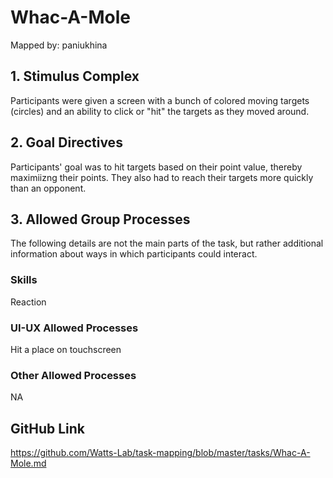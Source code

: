 # Whac-A-Mole

Mapped by: paniukhina 

## 1. Stimulus Complex
Participants were given a screen with a bunch of colored moving targets (circles) and an ability to click or "hit" the targets as they moved around.

## 2. Goal Directives 
Participants' goal was to hit targets based on their point value, thereby maximiizng their points. They also had to reach their targets more quickly than an opponent.

## 3. Allowed Group Processes 
The following details are not the main parts of the task, but rather additional information about ways in which participants could interact.

### Skills 
Reaction

### UI-UX Allowed Processes
Hit a place on touchscreen

### Other Allowed Processes
NA

## GitHub Link 
https://github.com/Watts-Lab/task-mapping/blob/master/tasks/Whac-A-Mole.md
